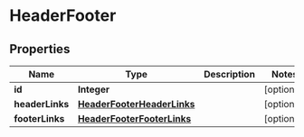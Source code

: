 

# HeaderFooter

## Properties

Name | Type | Description | Notes
------------ | ------------- | ------------- | -------------
**id** | **Integer** |  |  [optional]
**headerLinks** | [**HeaderFooterHeaderLinks**](HeaderFooterHeaderLinks.md) |  |  [optional]
**footerLinks** | [**HeaderFooterFooterLinks**](HeaderFooterFooterLinks.md) |  |  [optional]



